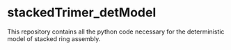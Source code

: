 # stackedTrimer_detModel
This repository contains all the python code necessary for the deterministic model of stacked ring assembly.
